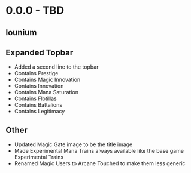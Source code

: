 # 0.0.0 - TBD

## Iounium

## Expanded Topbar
- Added a second line to the topbar
- Contains Prestige
- Contains Magic Innovation
- Contains Innovation
- Contains Mana Saturation
- Contains Flotillas
- Contains Battalions
- Contains Legitimacy

## Other
- Updated Magic Gate image to be the title image
- Made Experimental Mana Trains always available like the base game Experimental Trains
- Renamed Magic Users to Arcane Touched to make them less generic